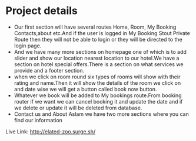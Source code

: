 # Project details
* Our first section will have several routes Home, Room, My Booking Contacts,about etc.And if the user is logged in My Booking Stout Private Route then they will not be able to login or they will be directed to the login page.
* And we have many more sections on homepage one of which is to add slider and show our location nearest location to our hotel.We have a section on hotel special offers.There is a section on what services we provide and a footer section.
* when we click on room round six types of rooms will show with their rating and name.Then it will show the details of the room we click on and date wise we will get a button called book now button.
* Whatever we book will be added to My bookings route.From booking router if we want we can cancel booking it and update the date and if we delete or update it will be deleted from database.
* Contact us and About Aslam we have two more sections where you can find our information


Live Link: http://elated-zoo.surge.sh/
